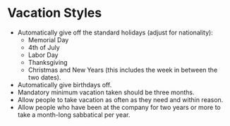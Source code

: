 # Vacation Styles

- Automatically give off the standard holidays (adjust for nationality):
  - Memorial Day
  - 4th of July
  - Labor Day
  - Thanksgiving
  - Christmas and New Years (this includes the week in between the two dates).
- Automatically give birthdays off.
- Mandatory minimum vacation taken should be three months.
- Allow people to take vacation as often as they need and within reason.
- Allow people who have been at the company for two years or more to take a month-long sabbatical
  per year.
